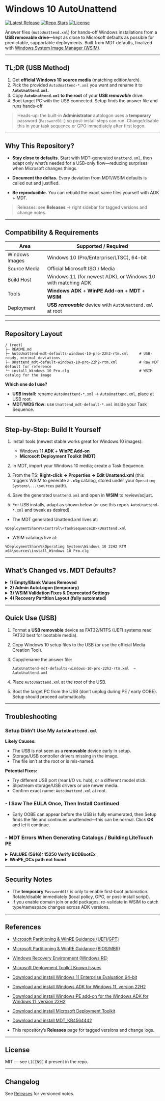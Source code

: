 # Windows 10 AutoUnattend

[![Latest Release](https://img.shields.io/github/v/release/WinReflection/Windows-10-AutoUnattend?label=release&logo=github)](https://github.com/WinReflection/Windows-10-AutoUnattend/releases)
[![Repo Stars](https://img.shields.io/github/stars/WinReflection/Windows-10-AutoUnattend?style=social)](https://github.com/WinReflection/Windows-10-AutoUnattend/stargazers)
[![License](https://img.shields.io/badge/License-MIT-informational.svg)](#license)

Answer files (`AutoUnattend.xml`) for hands-off Windows installations from a **USB removable drive**—kept as close to Microsoft defaults as possible for predictable, supportable deployments. Built from MDT defaults, finalized with [Windows System Image Manager (WSIM)](https://learn.microsoft.com/en-us/windows-hardware/customize/desktop/wsim/windows-system-image-manager-technical-reference).

---

## TL;DR (USB Method)

1) Get **official Windows 10 source media** (matching edition/arch).  
2) Pick the provided `AutoUnattend-*.xml` you want and rename it to **`AutoUnattend.xml`**.  
3) Copy **`AutoUnattend.xml` to the root** of your **USB *removable*** drive.  
4) Boot target PC with the USB connected. Setup finds the answer file and runs hands-off.

> Heads-up: the built-in **Administrator** autologon uses a **temporary** password (`Password01!`) so post-install steps can run. Change/disable this in your task sequence or GPO immediately after first logon.

---

## Why This Repository?

- **Stay close to defaults.** Start with MDT-generated `Unattend.xml`, then adapt only what’s needed for a USB-only flow—reducing surprises when Microsoft changes things.

- **Document the deltas.** Every deviation from MDT/WSIM defaults is called out and justified.

- **Be reproducible.** You can rebuild the exact same files yourself with ADK + MDT.

> Releases: see **Releases** → right sidebar for tagged versions and change notes.

---

## Compatibility & Requirements

| Area | Supported / Required |
|---|---|
| Windows Images | Windows 10 (Pro/Enterprise/LTSC), 64-bit |
| Source Media | Official Microsoft ISO / Media |
| Build Host | Windows 11 (for newest ADK), or Windows 10 with matching ADK |
| Tools | **Windows ADK** + **WinPE Add-on** + **MDT** + **WSIM** |
| Deployment | **USB *removable*** device with `AutoUnattend.xml` at root |

---

## Repository Layout

```
/ (root)
├─ README.md
├─ AutoUnattend-mdt-defaults-windows-10-pro-22h2-rtm.xml     # USB-ready, minimal deviations
├─ Unattend_mdt-default-windows-10-pro-22h2-rtm.xml          # Raw MDT default for reference
└─ install_Windows 10 Pro.clg                                # WSIM catalog for the image
```

**Which one do I use?**
- **USB install:** rename `AutoUnattend-*.xml` → `AutoUnattend.xml`, place at USB root.
- **MDT/WDS flow:** use `Unattend_mdt-default-*.xml` inside your Task Sequence.

---

## Step-by-Step: Build It Yourself

1. Install tools (newest stable works great for Windows 10 images):
   - Windows 11 **ADK** + **WinPE Add-on**
   - **Microsoft Deployment Toolkit (MDT)**
   
2. In MDT, import your Windows 10 media; create a Task Sequence.

3. From the TS: **Right-click → Properties → Edit Unattend.xml** (this triggers WSIM to generate a **`.clg`** catalog, stored under your `Operating Systems\...\sources` path).

4. Save the generated `Unattend.xml` and open in **WSIM** to review/adjust.

5. For USB installs, adapt as shown below (or use this repo’s `AutoUnattend-*.xml` and tweak as desired).

- The MDT generated Unattend.xml lives at:
```
%DeploymentShare%\Control\<TaskSequenceID>\Unattend.xml
```
- WSIM catalogs live at:
```
%DeploymentShare%\Operating Systems\Windows 10 22H2 RTM x64\sources\install_Windows 10 Pro.clg
```

---

## What’s Changed vs. MDT Defaults?

<details>
<summary><strong>1) Empty/Blank Values Removed</strong></summary>

- Values left empty in MDT (often filled by LiteTouch wizard) can cause WSIM validation errors for USB usage. Remove those entries entirely so Setup doesn’t choke on invalid types.
</details>

<details>
<summary><strong>2) Admin AutoLogon (temporary)</strong></summary>

- Enable AutolLogon for the built-in **Administrator** with password **`Password01!`** to run post-install steps without touch. **Change/Disable** immediately via GPO or script after first sign-in.
</details>

<details>
<summary><strong>3) WSIM Validation Fixes & Deprecated Settings</strong></summary>

- Resolve Invalid Display Elements (`ColorDepth`, `HorizontalResolution`, `RefreshRate`, `VerticalResolution`) and remove deprecated **NetworkLocation**. This keeps WSIM clean and prevents runtime surprises.

Here are the exact blocks:
```
- The 'ColorDepth' element is invalid - The value '' is invalid according to its datatype 'ColorDepthType' - The string '' is not a valid UInt32 value.
(Components/oobeSystem/amd64_Microsoft-Windows-Shell-Setup_neutral/Display/ColorDepth)

- The 'HorizontalResolution' element is invalid - The value '' is invalid according to its datatype 'HorizontalResolutionType' - The string '' is not a valid UInt32 
value.	
(Components/oobeSystem/amd64_Microsoft-Windows-Shell-Setup_neutral/Display/HorizontalResolution)	

- The 'RefreshRate' element is invalid - The value '' is invalid according to its datatype 'RefreshRateType' - The string '' is not a valid UInt32 value.
(Components/oobeSystem/amd64_Microsoft-Windows-Shell-Setup_neutral/Display/RefreshRate)

- The 'VerticalResolution' element is invalid - The value '' is invalid according to its datatype 'VerticalResolutionType' - The string '' is not a valid UInt32 value.
(Components/oobeSystem/amd64_Microsoft-Windows-Shell-Setup_neutral/Display/VerticalResolution)

- Setting NetworkLocation is deprecated in the Windows image
(Components/oobeSystem/amd64_Microsoft-Windows-Shell-Setup_neutral/OOBE/NetworkLocation)
```
</details>

<details>
<summary><strong>4) Recovery Partition Layout (fully automated)</strong></summary>

- By default, Windows wants the OS partition to take ~99% and leave a **separate Recovery Tools** partition at the end. WSIM can’t “shrink after install,” so add `specialize` phase **RunSynchronous** commands to:
  1. Disable WinRE → shrink C: by ~768 MB → create & format Recovery (R:).
  2. Set the proper GPT type/id and attributes.
  3. Remove the temp drive letter and re-enable WinRE.

Here are the commands that complete this:
```
powershell.exe -noninteractive -command "reagentc /disable"
powershell.exe -noninteractive -command "echo 'sel volume c' 'shrink minimum=768' 'create partition primary' 'format quick fs=ntfs label=Recovery' 'assign letter=R' | diskpart.exe"
powershell.exe -noninteractive -command "echo 'sel volume r' 'set id=de94bba4-06d1-4d40-a16a-bfd50179d6ac' 'gpt attributes=0x8000000000000001' 'remove letter=R' | diskpart.exe"
powershell.exe -noninteractive -command "reagentc /enable"
reg delete "HKLM\SYSTEM\MountedDevices" /v "\DosDevices\R:" /f
```

Microsoft guidance recommends a separate Recovery partition after the OS, with minimum sizes noted for WinRE.
</details>

---

## Quick Use (USB)

1. Format a **USB removable** device as FAT32/NTFS (UEFI systems read FAT32 best for bootable media).
2. Copy Windows 10 setup files to the USB (or use the official Media Creation Tool).
3. Copy/rename the answer file:

   ```text
   AutoUnattend-mdt-defaults-windows-10-pro-22h2-rtm.xml  →  AutoUnattend.xml
   ```
4. Place `AutoUnattend.xml` at the *root* of the USB.
5. Boot the target PC from the USB (don’t unplug during PE / early OOBE). Setup should proceed automatically.

---

## Troubleshooting

### Setup Didn’t Use My `AutoUnattend.xml`
**Likely Causes:**
- The USB is not seen as a **removable** device early in setup.
- Storage/USB controller drivers missing in the image.
- The file isn’t at the root or is mis-named.

**Potential Fixes:**
- Try different USB port (rear I/O vs. hub), or a different model stick.
- Slipstream storage/USB drivers or use newer media.
- Confirm exact name: `AutoUnattend.xml` at root.

### - I Saw The EULA Once, Then Install Continued
- Early OOBE can appear before the USB is fully enumerated, then Setup finds the file and continues unattended—this can be normal. Click **OK** and let it continue.

### - MDT Errors When Generating Catalogs / Building LiteTouch PE

<details>
<summary><strong>FAILURE (5616): 15250 Verify BCDBootEx</strong></summary>

Install the relevant MDT hotfix (e.g., MDT_KB4564442).
</details>

<details>
<summary><strong>WinPE_OCs path not found</strong></summary>

Create the missing directory:
```cmd
md "C:\Program Files (x86)\Windows Kits\10\Assessment and Deployment Kit\Windows Preinstallation Environment\x86\WinPE_OCs"
```
</details>

---

## Security Notes

- The **temporary** `Password01!` is only to enable first-boot automation. Rotate/disable immediately (local policy, GPO, or post-install script).
- If you enable domain join or add packages, re-validate in WSIM to catch type/namespace changes across ADK versions.

---

## References

- [Microsoft Partitioning & WinRE Guidance (UEFI/GPT)](https://learn.microsoft.com/en-us/windows-hardware/manufacture/desktop/configure-uefigpt-based-hard-drive-partitions)
- [Microsoft Partitioning & WinRE Guidance (BIOS/MBR)](https://learn.microsoft.com/en-us/windows-hardware/manufacture/desktop/configure-biosmbr-based-hard-drive-partitions)
- [Windows Recovery Environment (Windows RE)](https://learn.microsoft.com/en-us/windows-hardware/manufacture/desktop/windows-recovery-environment--windows-re--technical-reference)
- [Microsoft Deployment Toolkit Known Issues](https://learn.microsoft.com/en-us/intune/configmgr/mdt/known-issues)
- [Download and install Windows 11 Enterprise Evaluation 64-bit](https://www.microsoft.com/en-us/evalcenter/evaluate-windows-11-enterprise)
- [Download and install Windows ADK for Windows 11, version 22H2](https://learn.microsoft.com/en-us/windows-hardware/get-started/adk-install)
- [Download and install Windows PE add-on for the Windows ADK for Windows 11, version 22H2](https://learn.microsoft.com/en-us/windows-hardware/get-started/adk-install)
- [Download and install Microsoft Deployment Toolkit](https://www.microsoft.com/en-us/download/details.aspx?id=54259)
- [Download and install MDT_KB4564442](https://support.microsoft.com/en-us/topic/windows-10-deployments-fail-with-microsoft-deployment-toolkit-on-computers-with-bios-type-firmware-70557b0b-6be3-81d2-556f-b313e29e2cb7)

- This repository’s **Releases** page for tagged versions and change logs.

---

## License

MIT — see `LICENSE` if present in the repo.

---

## Changelog

See [Releases](https://github.com/WinReflection/Windows-10-AutoUnattend/releases) for versioned notes.
